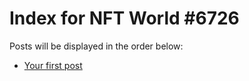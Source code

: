 # Index for NFT World #6726
Posts will be displayed in the order below:

- [Your first post](./001-first.md)

